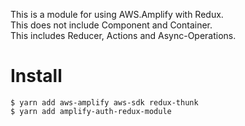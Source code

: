 This is a module for using AWS.Amplify with Redux.<br />
This does not include Component and Container.<br />
This includes Reducer, Actions and Async-Operations.<br />


# Install
```
$ yarn add aws-amplify aws-sdk redux-thunk
$ yarn add amplify-auth-redux-module
```
